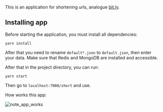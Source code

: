 This is an application for shortening urls, analogue [bit.ly](https://bit.ly). 

## Installing app

Before starting the application, you must install all dependencies:

`yarn install`

After that you need to rename `default*.json` to `default.json`, then enter your data. Make sure that Redis and MongoDB are installed and accessible.

After that in the project directory, you can run:

`yarn start`

Then go to `localhost:7000/short` and use.

How works this app:

![note_app_works](https://github.com/alexsad95/short_url/blob/main/public/working_app.gif)